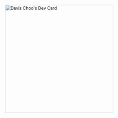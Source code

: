 <a href="https://app.daily.dev/davischoo"><img src="https://api.daily.dev/devcards/v2/T0KQtfNde.png?type=default&r=0u9" width="356" alt="Davis Choo's Dev Card"/></a>
